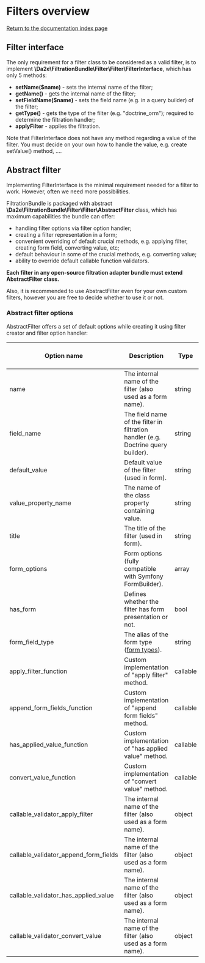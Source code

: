 # Filters overview

[Return to the documentation index page](index.md)

## Filter interface

The only requirement for a filter class to be considered as a valid filter, is to implement **\Da2e\FiltrationBundle\Filter\Filter\FilterInterface**, which has only 5 methods:
 
- **setName($name)** - sets the internal name of the filter;
- **getName()** - gets the internal name of the filter;
- **setFieldName($name)** - sets the field name (e.g. in a query builder) of the filter;
- **getType()** - gets the type of the filter (e.g. "doctrine_orm"); required to determine the filtration handler;
- **applyFilter** - applies the filtration.

Note that FilterInterface does not have any method regarding a value of the filter. You must decide on your own how to handle the value, e.g. create setValue() method, .... 

## Abstract filter

Implementing FilterInterface is the minimal requirement needed for a filter to work. However, often we need more possibilities. 

FiltrationBundle is packaged with abstract **\Da2e\FiltrationBundle\Filter\Filter\AbstractFilter** class, which has maximum capabilities the bundle can offer:

- handling filter options via filter option handler;
- creating a filter representation in a form;
- convenient overriding of default crucial methods, e.g. applying filter, creating form field, converting value, etc;
- default behaviour in some of the crucial methods, e.g. converting value;
- ability to override default callable function validators.

**Each filter in any open-source filtration adapter bundle must extend AbstractFilter class.** 

Also, it is recommended to use AbstractFilter even for your own custom filters, however you are free to decide whether to use it or not.

### Abstract filter options

AbstractFilter offers a set of default options while creating it using filter creator and filter option handler:

| Option name                           | Description                                                                                           | Type     | Default | Can be empty | Instance of class                    |
| ------------------------------------- | ----------------------------------------------------------------------------------------------------- | -------- | ------- | ------------ | -------------------------------------|
| name                                  | The internal name of the filter (also used as a form name).                                           | string   | —       | No           | Not applicable                       |
| field_name                            | The field name of the filter in filtration handler (e.g. Doctrine query builder).                     | string   |         | No           | Not applicable                       |
| default_value                         | Default value of the filter (used in form).                                                           | string   |         | Yes          | Not applicable                       |
| value_property_name                   | The name of the class property containing value.                                                      | string   | value   | No           | Not applicable                       |
| title                                 | The title of the filter (used in form).                                                               | string   |         | Yes          | Not applicable                       |
| form_options                          | Form options (fully compatible with Symfony FormBuilder).                                             | array    | []      | Yes          | Not applicable                       |
| has_form                              | Defines whether the filter has form presentation or not.                                              | bool     | true    | No           | Not applicable                       |
| form_field_type                       | The alias of the form type ([form types](http://symfony.com/doc/current/reference/forms/types.html)). | string   |         | No           | Not applicable                       |
| apply_filter_function                 | Custom implementation of "apply filter" method.                                                       | callable | null    | No           | Not applicable                       |
| append_form_fields_function           | Custom implementation of "append form fields" method.                                                 | callable | null    | No           | Not applicable                       |
| has_applied_value_function            | Custom implementation of "has applied value" method.                                                  | callable | null    | No           | Not applicable                       |
| convert_value_function                | Custom implementation of "convert value" method.                                                      | callable | null    | No           | Not applicable                       |
| callable_validator_apply_filter       | The internal name of the filter (also used as a form name).                                           | object   | false   | No           | * CallableFunctionValidatorInterface |
| callable_validator_append_form_fields | The internal name of the filter (also used as a form name).                                           | object   | false   | No           | * CallableFunctionValidatorInterface |
| callable_validator_has_applied_value  | The internal name of the filter (also used as a form name).                                           | object   | false   | No           | * CallableFunctionValidatorInterface |
| callable_validator_convert_value      | The internal name of the filter (also used as a form name).                                           | object   | false   | No           | * CallableFunctionValidatorInterface |
